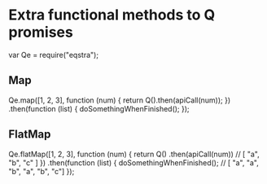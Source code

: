 # Extra functional methods to Q promises

var Qe = require("eqstra");

## Map

Qe.map([1, 2, 3], function (num) {
    return Q().then(apiCall(num));
})
.then(function (list) {
    doSomethingWhenFinished();
});

## FlatMap

Qe.flatMap([1, 2, 3], function (num) {
    return Q()
    .then(apiCall(num)) // [ "a", "b", "c" ]
})
.then(function (list) {
    doSomethingWhenFinished(); // [ "a", "a", "b", "a", "b", "c"]
});
